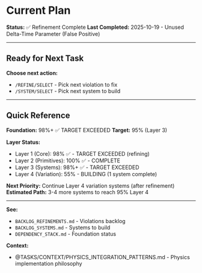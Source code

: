 # Current Plan

**Status:** ✅ Refinement Complete
**Last Completed:** 2025-10-19 - Unused Delta-Time Parameter (False Positive)

---

## Ready for Next Task

**Choose next action:**
- `/REFINE/SELECT` - Pick next violation to fix
- `/SYSTEM/SELECT` - Pick next system to build

---

## Quick Reference

**Foundation:** 98%+ ✅ TARGET EXCEEDED
**Target:** 95% (Layer 3)

**Layer Status:**
- Layer 1 (Core): 98% ✅ - TARGET EXCEEDED (refining)
- Layer 2 (Primitives): 100% ✅ - COMPLETE
- Layer 3 (Systems): 98%+ ✅ - TARGET EXCEEDED
- Layer 4 (Variation): 55% - BUILDING (1 system complete)

**Next Priority:** Continue Layer 4 variation systems (after refinement)
**Estimated Path:** 3-4 more systems to reach 95% Layer 4

---

**See:**
- `BACKLOG_REFINEMENTS.md` - Violations backlog
- `BACKLOG_SYSTEMS.md` - Systems to build
- `DEPENDENCY_STACK.md` - Foundation status

**Context:**
- @TASKS/CONTEXT/PHYSICS_INTEGRATION_PATTERNS.md - Physics implementation philosophy
